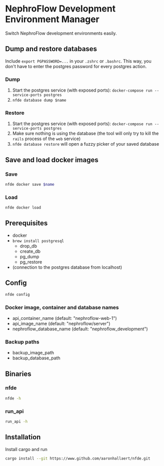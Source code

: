 # NephroFlow Development Environment Manager

Switch NephroFlow development environments easily.

## Dump and restore databases

Include `export PGPASSWORD=...` in your `.zshrc` or `.bashrc`. This way,
you don't have to enter the postgres password for every postgres action.

### Dump

1. Start the postgres service (with exposed ports): `docker-compose run --service-ports postgres`
2. `nfde database dump $name`

### Restore

1. Start the postgres service (with exposed ports): `docker-compose run --service-ports postgres`
2. Make sure nothing is using the database (the tool will only try to kill
   the `rails` process of the `web` service)
3. `nfde database restore` will open a fuzzy picker of your saved database

## Save and load docker images

### Save

```bash
nfde docker save $name
```

### Load

```bash
nfde docker load
```

## Prerequisites

- docker
- `brew install postgresql`
  - drop_db
  - create_db
  - pg_dump
  - pg_restore
- (connection to the postgres database from localhost)

## Config

```bash
nfde config
```

### Docker image, container and database names

- api_container_name (default: "nephroflow-web-1")
- api_image_name (default: "nephroflow/server")
- nephroflow_database_name (default: "nephroflow_development")

### Backup paths

- backup_image_path
- backup_database_path

## Binaries

### nfde

```bash
nfde -h
```

### run_api

```bash
run_api -h
```

## Installation

Install cargo and run

```bash
cargo install --git https://www.github.com/aaronhallaert/nfde.git
```
